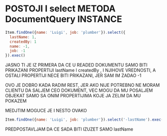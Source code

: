 # POSTOJI I select METODA DocumentQuery INSTANCE

```javascript
Item.findOne({name: 'Luigi', job: 'plumber'}).select({
  lastName: 1,
  createdBy: 1
  name: -1,
  job: -1
}).exec()
```

JASNO TI JE IZ PRIMERA DA CE U READED DOKUMENTU SAMO BITI PRIKAZANI PROPERTIJI lastName I createdBy , I NJIHOVE VREDNOSTI, A OSTALI PROPERTIJI NECE BITI PRIKAZANI, JER SAM IM ZADAO -1

OVO JE DOBRO KADA RADIM REST, JER AKO NIJE POTREBNO NE MORAM CLIENTU DA SALJEM CEO DOKUMENT, VEC MOGU DA MU POSALJEM OBJEKAT SAMO SA ONIM PROPERTIJIMA KOJE JA ZELIM DA MU POKAZEM

MEDJTIM MOGUCE JE I NESTO OVAKO

```JAVASCRIPT
Item.findOne({name: 'Luigi', job: 'plumber'}).select('-lastName').exec()
```

PREDPOSTAVLJAM DA CE SADA BITI IZUZET SAMO lastName